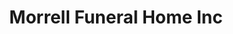 ---
title: "Morrell Funeral Home Inc"
url: /boyertown/morrell-funeral-home-inc/
shop: funeral directors
---